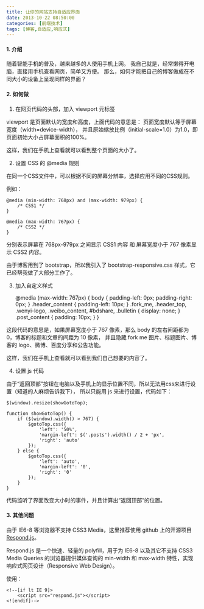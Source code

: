 ```yaml
---
title: 让你的网站支持自适应界面
date: 2013-10-22 08:50:00
categories: [前端技术]
tags: [博客,自适应,响应式]
---
```


#### 1. 介绍

随着智能手机的普及，越来越多的人使用手机上网。
我自己就是，经常懒得开电脑，直接用手机查看网页，简单又方便。
那么，如何才能把自己的博客做成在不同大小的设备上呈现同样的界面？

#### 2. 如何做

1) 在网页代码的头部，加入 viewport 元标签

    <meta name="viewport" content="width=device-width; initial-scale=1.0" />
    
viewport 是页面默认的宽度和高度，上面代码的意思是：
页面宽度默认等于屏幕宽度（width=device-width），
并且原始缩放比例（initial-scale=1.0）为1.0，即页面初始大小占屏幕面积的100%。

这样，我们在手机上查看就可以看到整个页面的大小了。

2) 设置 CSS 的 @media 规则

在同一个CSS文件中，可以根据不同的屏幕分辨率，选择应用不同的CSS规则。

例如：

    @media (min-width: 768px) and (max-width: 979px) {
        /* CSS1 */
    }
    
    @media (max-width: 767px) {
        /* CSS2 */
    }
    
分别表示屏幕在 768px-979px 之间显示 CSS1 内容 和 屏幕宽度小于 767 像素显示 CSS2 内容。

由于博客用到了 bootstrap，所以我引入了 bootstrap-responsive.css 样式，它已经帮我做了大部分工作了。

3) 加入自定义样式

    @media (max-width: 767px) {
        body {
            padding-left: 0px;
            padding-right: 0px;
        }
        .header_content {
              padding-left: 10px;
        }
        .fork_me, .header_top, .wenyi-logo, .weibo_content, #bdshare, .bulletin {
              display: none;
        }
        .post_content {
            padding: 10px;
        }
    }
    
这段代码的意思是，如果屏幕宽度小于 767 像素，那么 body 的左右间距都为 0，博客的标题和文章的间距为 10 像素，
并且隐藏 fork me 图片、标题图片、博客的 logo、微博、百度分享和公告功能。

这样，我们在手机上查看就可以看到我们自己想要的内容了。

4) 设置 js 代码

由于“返回顶部”按钮在电脑以及手机上的显示位置不同，所以无法用css来进行设置（知道的人麻烦告诉我下），
所以只能用 js 来进行设置，代码如下：

    $(window).resize(showGotoTop);
    
    function showGotoTop() {
        if ($(window).width() > 767) {
            $gotoTop.css({
                'left': '50%',
                'margin-left': $('.posts').width() / 2 + 'px',
                'right': 'auto'
            });
        } else {
            $gotoTop.css({
                'left': 'auto',
                'margin-left': '0',
                'right': '0'
            });
        }
    }
    
代码监听了界面改变大小时的事件，并且计算出“返回顶部”的位置。

#### 3. 其他问题

由于 IE6-8 等浏览器不支持 CSS3 Media，这里推荐使用 github 上的开源项目 [Respond.js](https://github.com/scottjehl/Respond)。

Respond.js 是一个快速、轻量的 polyfill，用于为 IE6-8 以及其它不支持 CSS3 Media Queries 的浏览器提供媒体查询的 min-width 和 max-width 特性，实现响应式网页设计（Responsive Web Design）。

使用：

    <!--[if lt IE 9]>
        <script src="respond.js"></script>
    <![endif]-->

